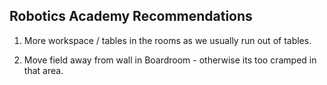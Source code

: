 ## Robotics Academy Recommendations

1. More workspace / tables in the rooms as we usually run out of tables.

2. Move field away from wall in Boardroom - otherwise its too cramped in that area.
